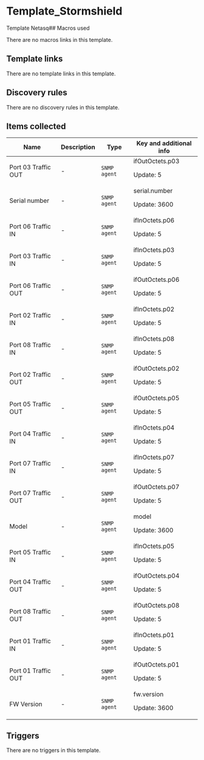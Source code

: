 # Template_Stormshield

Template Netasq## Macros used

There are no macros links in this template.

## Template links

There are no template links in this template.

## Discovery rules

There are no discovery rules in this template.

## Items collected

|Name|Description|Type|Key and additional info|
|----|-----------|----|----|
|Port 03 Traffic OUT|<p>-</p>|`SNMP agent`|ifOutOctets.p03<p>Update: 5</p>|
|Serial number|<p>-</p>|`SNMP agent`|serial.number<p>Update: 3600</p>|
|Port 06 Traffic IN|<p>-</p>|`SNMP agent`|ifInOctets.p06<p>Update: 5</p>|
|Port 03 Traffic IN|<p>-</p>|`SNMP agent`|ifInOctets.p03<p>Update: 5</p>|
|Port 06 Traffic OUT|<p>-</p>|`SNMP agent`|ifOutOctets.p06<p>Update: 5</p>|
|Port 02 Traffic IN|<p>-</p>|`SNMP agent`|ifInOctets.p02<p>Update: 5</p>|
|Port 08 Traffic IN|<p>-</p>|`SNMP agent`|ifInOctets.p08<p>Update: 5</p>|
|Port 02 Traffic OUT|<p>-</p>|`SNMP agent`|ifOutOctets.p02<p>Update: 5</p>|
|Port 05 Traffic OUT|<p>-</p>|`SNMP agent`|ifOutOctets.p05<p>Update: 5</p>|
|Port 04 Traffic IN|<p>-</p>|`SNMP agent`|ifInOctets.p04<p>Update: 5</p>|
|Port 07 Traffic IN|<p>-</p>|`SNMP agent`|ifInOctets.p07<p>Update: 5</p>|
|Port 07 Traffic OUT|<p>-</p>|`SNMP agent`|ifOutOctets.p07<p>Update: 5</p>|
|Model|<p>-</p>|`SNMP agent`|model<p>Update: 3600</p>|
|Port 05 Traffic IN|<p>-</p>|`SNMP agent`|ifInOctets.p05<p>Update: 5</p>|
|Port 04 Traffic OUT|<p>-</p>|`SNMP agent`|ifOutOctets.p04<p>Update: 5</p>|
|Port 08 Traffic OUT|<p>-</p>|`SNMP agent`|ifOutOctets.p08<p>Update: 5</p>|
|Port 01 Traffic IN|<p>-</p>|`SNMP agent`|ifInOctets.p01<p>Update: 5</p>|
|Port 01 Traffic OUT|<p>-</p>|`SNMP agent`|ifOutOctets.p01<p>Update: 5</p>|
|FW Version|<p>-</p>|`SNMP agent`|fw.version<p>Update: 3600</p>|
## Triggers

There are no triggers in this template.

